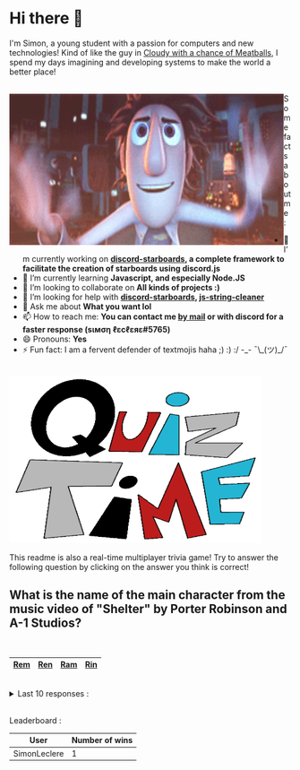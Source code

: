 # Hi there 👋

I'm Simon, a young student with a passion for computers and new technologies!
Kind of like the guy in [Cloudy with a chance of Meatballs](https://www.youtube.com/watch?v=dQw4w9WgXcQ), I spend my days imagining and developing systems to make the world a better place!

<br>

<img width="490" height="270" src="./assets/cloudyWithAChanceOfMeatBalls.gif" align=left>
Some facts about me :

- 🔭 I’m currently working on **[discord-starboards](https://github.com/SimonLeclere/discord-starboards), a complete framework to facilitate the creation of starboards using discord.js**
- 🌱 I’m currently learning **Javascript, and especially Node.JS**
- 👯 I’m looking to collaborate on **All kinds of projects :)**
- 🤔 I’m looking for help with **[discord-starboards](https://github.com/SimonLeclere/discord-starboards), [js-string-cleaner](https://github.com/SimonLeclere/Js-String-Cleaner)**
- 💬 Ask me about **What you want lol**
- 📫 How to reach me: **You can contact me [by mail](mailto:simon-leclere@orange.fr) or with discord for a faster response (sιмση ℓεcℓεяε#5765)**
- 😄 Pronouns: **Yes**
- ⚡ Fun fact: I am a fervent defender of textmojis haha ;) :) :/ -\_- ¯\\\_(ツ)\_/¯

<br>

<img width="450" height="300" src="./assets/quizTime.gif">

<br>

This readme is also a real-time multiplayer trivia game! Try to answer the following question by clicking on the answer you think is correct!

## What is the name of the main character from the music video of &quot;Shelter&quot; by Porter Robinson and A-1 Studios?

<br>

| [Rem](https://github.com/SimonLeclere/SimonLeclere/issues/new?title=quiz%7C3025%7CRem&body=Just+click+%2527Submit+new+issue%2527.) | [Ren](https://github.com/SimonLeclere/SimonLeclere/issues/new?title=quiz%7C3025%7CRen&body=Just+click+%2527Submit+new+issue%2527.) | [Ram](https://github.com/SimonLeclere/SimonLeclere/issues/new?title=quiz%7C3025%7CRam&body=Just+click+%2527Submit+new+issue%2527.) | [Rin](https://github.com/SimonLeclere/SimonLeclere/issues/new?title=quiz%7C3025%7CRin&body=Just+click+%2527Submit+new+issue%2527.) |
| - | - | - | - | 

<br>

<details>
  <summary>Last 10 responses :</summary>

- **SimonLeclere** answered **Japan** to `The Benihana company has a restaurant in which of these places?` (Bad answer)
- **SimonLeclere** answered **Rookie of the Year** to `Which of these awards is given to the NBA’s best first-year player?` (Good answer)

</details>

<br>

Leaderboard :

| User | Number of wins |
|-|-|
| SimonLeclere | 1 |